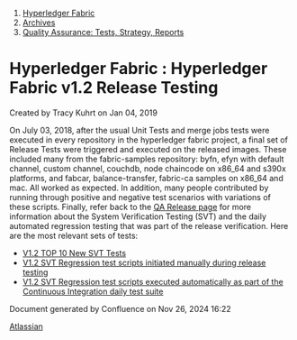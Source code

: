 1. [Hyperledger Fabric](index.html)
2. [Archives](Archives_22840389.html)
3. [Quality Assurance: Tests, Strategy, Reports](22839728.html)

# Hyperledger Fabric : Hyperledger Fabric v1.2 Release Testing

Created by Tracy Kuhrt on Jan 04, 2019

On July 03, 2018, after the usual Unit Tests and merge jobs tests were executed in every repository in the hyperledger fabric project, a final set of Release Tests were triggered and executed on the released images. These included many from the fabric-samples repository: byfn, efyn with default channel, custom channel, couchdb, node chaincode on x86\_64 and s390x platforms, and fabcar, balance-transfer, fabric-ca samples on x86\_64 and mac. All worked as expected. In addition, many people contributed by running through positive and negative test scenarios with variations of these scripts. Finally, refer back to the [QA Release page](https://wiki.hyperledger.org/projects/fabric/quality_assurance "https://wiki.hyperledger.org/projects/fabric/quality_assurance") for more information about the System Verification Testing (SVT) and the daily automated regression testing that was part of the release verification. Here are the most relevant sets of tests:

- [V1.2 TOP 10 New SVT Tests](https://jira.hyperledger.org/browse/FAB-10853?filter=12248)
- [V1.2 SVT Regression test scripts initiated manually during release testing](https://jira.hyperledger.org/browse/FAB-10853?filter=12197)
- [V1.2 SVT Regression test scripts executed automatically as part of the Continuous Integration daily test suite](https://jira.hyperledger.org/browse/FAB-4683?filter=12202)

Document generated by Confluence on Nov 26, 2024 16:22

[Atlassian](http://www.atlassian.com/)
